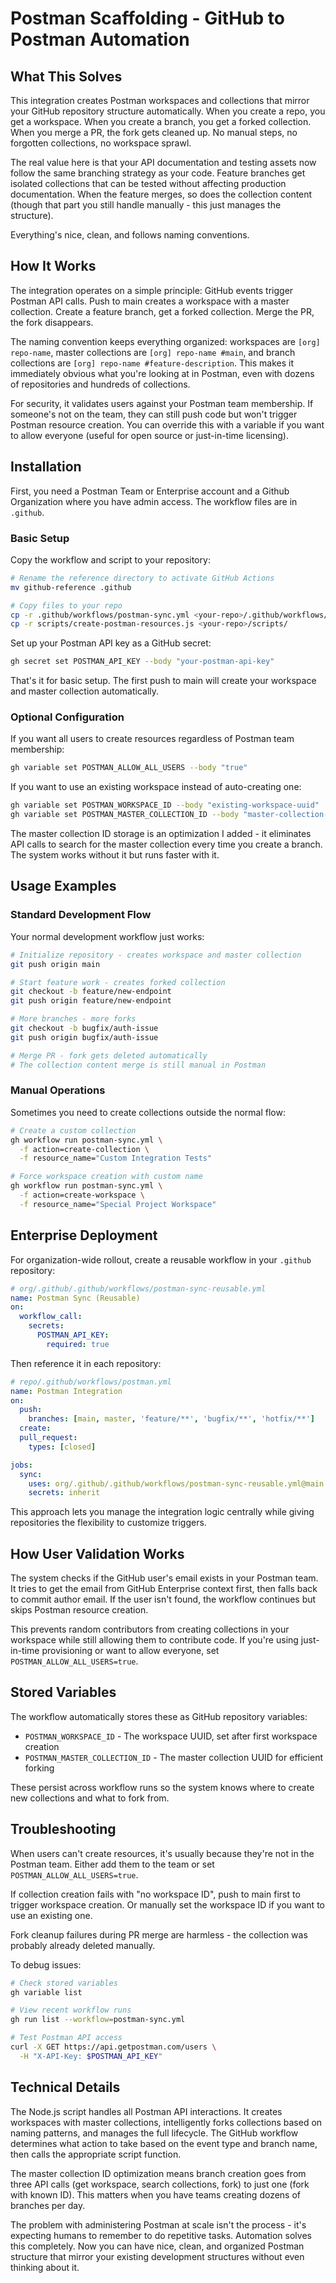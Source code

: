 # Postman Scaffolding - GitHub to Postman Automation

## What This Solves

This integration creates Postman workspaces and collections that mirror your GitHub repository structure automatically. When you create a repo, you get a workspace. When you create a branch, you get a forked collection. When you merge a PR, the fork gets cleaned up. No manual steps, no forgotten collections, no workspace sprawl.

The real value here is that your API documentation and testing assets now follow the same branching strategy as your code. Feature branches get isolated collections that can be tested without affecting production documentation. When the feature merges, so does the collection content (though that part you still handle manually - this just manages the structure).

Everything's nice, clean, and follows naming conventions.

## How It Works

The integration operates on a simple principle: GitHub events trigger Postman API calls. Push to main creates a workspace with a master collection. Create a feature branch, get a forked collection. Merge the PR, the fork disappears.

The naming convention keeps everything organized: workspaces are `[org] repo-name`, master collections are `[org] repo-name #main`, and branch collections are `[org] repo-name #feature-description`. This makes it immediately obvious what you're looking at in Postman, even with dozens of repositories and hundreds of collections.

For security, it validates users against your Postman team membership. If someone's not on the team, they can still push code but won't trigger Postman resource creation. You can override this with a variable if you want to allow everyone (useful for open source or just-in-time licensing).

## Installation

First, you need a Postman Team or Enterprise account and a Github Organization where you have admin access. The workflow files are in `.github`.

### Basic Setup

Copy the workflow and script to your repository:

```bash
# Rename the reference directory to activate GitHub Actions
mv github-reference .github

# Copy files to your repo
cp -r .github/workflows/postman-sync.yml <your-repo>/.github/workflows/
cp -r scripts/create-postman-resources.js <your-repo>/scripts/
```

Set up your Postman API key as a GitHub secret:

```bash
gh secret set POSTMAN_API_KEY --body "your-postman-api-key"
```

That's it for basic setup. The first push to main will create your workspace and master collection automatically.

### Optional Configuration

If you want all users to create resources regardless of Postman team membership:

```bash
gh variable set POSTMAN_ALLOW_ALL_USERS --body "true"
```

If you want to use an existing workspace instead of auto-creating one:

```bash
gh variable set POSTMAN_WORKSPACE_ID --body "existing-workspace-uuid"
gh variable set POSTMAN_MASTER_COLLECTION_ID --body "master-collection-uuid"
```

The master collection ID storage is an optimization I added - it eliminates API calls to search for the master collection every time you create a branch. The system works without it but runs faster with it.

## Usage Examples

### Standard Development Flow

Your normal development workflow just works:

```bash
# Initialize repository - creates workspace and master collection
git push origin main

# Start feature work - creates forked collection
git checkout -b feature/new-endpoint
git push origin feature/new-endpoint

# More branches - more forks
git checkout -b bugfix/auth-issue
git push origin bugfix/auth-issue

# Merge PR - fork gets deleted automatically
# The collection content merge is still manual in Postman
```

### Manual Operations

Sometimes you need to create collections outside the normal flow:

```bash
# Create a custom collection
gh workflow run postman-sync.yml \
  -f action=create-collection \
  -f resource_name="Custom Integration Tests"

# Force workspace creation with custom name
gh workflow run postman-sync.yml \
  -f action=create-workspace \
  -f resource_name="Special Project Workspace"
```

## Enterprise Deployment

For organization-wide rollout, create a reusable workflow in your `.github` repository:

```yaml
# org/.github/.github/workflows/postman-sync-reusable.yml
name: Postman Sync (Reusable)
on:
  workflow_call:
    secrets:
      POSTMAN_API_KEY:
        required: true
```

Then reference it in each repository:

```yaml
# repo/.github/workflows/postman.yml
name: Postman Integration
on:
  push:
    branches: [main, master, 'feature/**', 'bugfix/**', 'hotfix/**']
  create:
  pull_request:
    types: [closed]

jobs:
  sync:
    uses: org/.github/.github/workflows/postman-sync-reusable.yml@main
    secrets: inherit
```

This approach lets you manage the integration logic centrally while giving repositories the flexibility to customize triggers.

## How User Validation Works

The system checks if the GitHub user's email exists in your Postman team. It tries to get the email from GitHub Enterprise context first, then falls back to commit author email. If the user isn't found, the workflow continues but skips Postman resource creation.

This prevents random contributors from creating collections in your workspace while still allowing them to contribute code. If you're using just-in-time provisioning or want to allow everyone, set `POSTMAN_ALLOW_ALL_USERS=true`.

## Stored Variables

The workflow automatically stores these as GitHub repository variables:

- `POSTMAN_WORKSPACE_ID` - The workspace UUID, set after first workspace creation
- `POSTMAN_MASTER_COLLECTION_ID` - The master collection UUID for efficient forking

These persist across workflow runs so the system knows where to create new collections and what to fork from.

## Troubleshooting

When users can't create resources, it's usually because they're not in the Postman team. Either add them to the team or set `POSTMAN_ALLOW_ALL_USERS=true`.

If collection creation fails with "no workspace ID", push to main first to trigger workspace creation. Or manually set the workspace ID if you want to use an existing one.

Fork cleanup failures during PR merge are harmless - the collection was probably already deleted manually.

To debug issues:

```bash
# Check stored variables
gh variable list

# View recent workflow runs
gh run list --workflow=postman-sync.yml

# Test Postman API access
curl -X GET https://api.getpostman.com/users \
  -H "X-API-Key: $POSTMAN_API_KEY"
```

## Technical Details

The Node.js script handles all Postman API interactions. It creates workspaces with master collections, intelligently forks collections based on naming patterns, and manages the full lifecycle. The GitHub workflow determines what action to take based on the event type and branch name, then calls the appropriate script function.

The master collection ID optimization means branch creation goes from three API calls (get workspace, search collections, fork) to just one (fork with known ID). This matters when you have teams creating dozens of branches per day.

The problem with administering Postman at scale isn't the process - it's expecting humans to remember to do repetitive tasks. Automation solves this completely. Now you can have nice, clean, and organized Postman structure that mirror your existing development structures without even thinking about it.